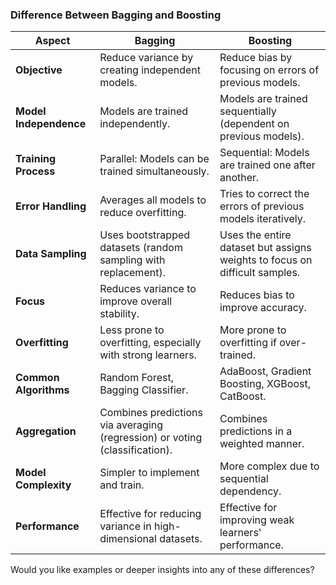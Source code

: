 ### **Difference Between Bagging and Boosting**

| **Aspect**            | **Bagging**                                           | **Boosting**                                       |
|------------------------|-------------------------------------------------------|---------------------------------------------------|
| **Objective**          | Reduce variance by creating independent models.       | Reduce bias by focusing on errors of previous models. |
| **Model Independence** | Models are trained independently.                     | Models are trained sequentially (dependent on previous models). |
| **Training Process**   | Parallel: Models can be trained simultaneously.       | Sequential: Models are trained one after another. |
| **Error Handling**     | Averages all models to reduce overfitting.            | Tries to correct the errors of previous models iteratively. |
| **Data Sampling**      | Uses bootstrapped datasets (random sampling with replacement). | Uses the entire dataset but assigns weights to focus on difficult samples. |
| **Focus**              | Reduces variance to improve overall stability.        | Reduces bias to improve accuracy.                 |
| **Overfitting**        | Less prone to overfitting, especially with strong learners. | More prone to overfitting if over-trained.        |
| **Common Algorithms**  | Random Forest, Bagging Classifier.                    | AdaBoost, Gradient Boosting, XGBoost, CatBoost.   |
| **Aggregation**        | Combines predictions via averaging (regression) or voting (classification). | Combines predictions in a weighted manner.        |
| **Model Complexity**   | Simpler to implement and train.                       | More complex due to sequential dependency.        |
| **Performance**        | Effective for reducing variance in high-dimensional datasets. | Effective for improving weak learners' performance. |

Would you like examples or deeper insights into any of these differences?
